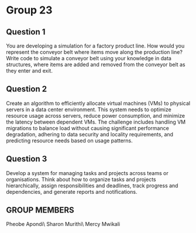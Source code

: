 # Group 23

## Question 1

You are developing a simulation for a factory product line. How would you represent the conveyor belt where items move along the production line?  Write code to simulate a conveyor belt using your knowledge in data structures, where items are added and removed from the conveyor belt as they enter and exit.

## Question 2

Create an algorithm to efficiently allocate virtual machines (VMs) to physical servers in a data center environment. This system needs to optimize resource usage across servers, reduce power consumption, and minimize the latency between dependent VMs. The challenge includes handling VM migrations to balance load without causing significant performance degradation, adhering to data security and locality requirements, and predicting resource needs based on usage patterns.


## Question 3


Develop a system for managing tasks and projects across teams or organisations. Think about how to organize tasks and projects hierarchically, assign responsibilities and deadlines, track progress and dependencies, and generate reports and notifications.
## GROUP MEMBERS
Pheobe Apondi\ Sharon Murithi\  Mercy Mwikali
